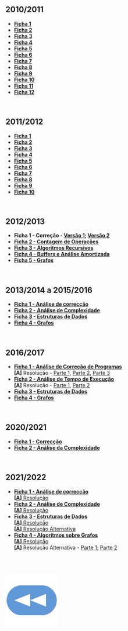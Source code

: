 ## 2010/2011
* [**Ficha 1**](Ficha1.pdf)
* [**Ficha 2**](Ficha2.pdf)
* [**Ficha 3**](Ficha3.pdf)
* [**Ficha 4**](Ficha4.pdf)
* [**Ficha 5**](Ficha5.pdf)
* [**Ficha 6**](Ficha6.pdf)
* [**Ficha 7**](Ficha7.pdf)
* [**Ficha 8**](Ficha8.pdf)
* [**Ficha 9**](Ficha9.pdf)
* [**Ficha 10**](Ficha10.pdf)
* [**Ficha 11**](Ficha11.pdf)
* [**Ficha 12**](Ficha12.pdf)

<br>

## 2011/2012
* [**Ficha 1**](2010-2011_1.pdf)
* [**Ficha 2**](2010-2011_2.pdf)
* [**Ficha 3**](2010-2011_3.pdf)
* [**Ficha 4**](2010-2011_4.pdf)
* [**Ficha 5**](2010-2011_5.pdf)
* [**Ficha 6**](2010-2011_6.pdf)
* [**Ficha 7**](2010-2011-7.pdf)
* [**Ficha 8**](2010-2011_8.pdf)
* [**Ficha 9**](2010-2011_9.pdf)
* [**Ficha 10**](2010-2011_10.pdf)

<br>

## 2012/2013
* **Ficha 1 - Correção - [Versão 1](Ficha1_Correccao_Versao1.pdf); [Versão 2](Ficha1_Correccao_Versao2.pdf)**
* [**Ficha 2 - Contagem de Operações**](Ficha2_Contagem_de_Operacoes.pdf)
* [**Ficha 3 - Algoritmos Recursivos**](Ficha3_Algoritmos_Recursivos.pdf)
* [**Ficha 4 - Buffers e Análise Amortizada**](Ficha4_Buffers_e_Analise_Amortizada.pdf)
* [**Ficha 5 - Grafos**](Ficha5_Grafos.pdf)

<br>

## 2013/2014 a 2015/2016
* [**Ficha 1 - Análise de correcção**](Ficha1_Correccao.pdf)
* [**Ficha 2 - Análise de Complexidade**](Ficha2_Analise_da_Complexidade.pdf)
* [**Ficha 3 - Estruturas de Dados**](Ficha3_Estruturas_de_Dados.pdf)
* [**Ficha 4 - Grafos**](Ficha4_Grafos.pdf)

<br>

## 2016/2017
* [**Ficha 1 - Análise de Correção de Programas**](Ficha1-2016.pdf)
<br> **[A]** Resolução - [Parte 1](f1_res1.jpg), [Parte 2](f1_res2.jpg), [Parte 3](f1_res3.jpg)
* [**Ficha 2 - Análise de Tempo de Execução**](Ficha2-2016.pdf)
<br> **[A]** Resolução - [Parte 1](f2_res1.jpg), [Parte 2](f2_res2.jpg)
* [**Ficha 3 - Estruturas de Dados**](Ficha3-2016.pdf)
* [**Ficha 4 - Grafos**](Ficha4-2016.pdf)

<br>

## 2020/2021
* [**Ficha 1 - Correcção**](Ficha1_2021.pdf)
* [**Ficha 2 - Análise da Complexidade**](Ficha2-2021.pdf)

<br>

## 2021/2022
* [**Ficha 1 - Análise de correcção**](Ficha1_2122.pdf)
<br> [**[A]** Resolução](f1_2122_res.md)
* [**Ficha 2 - Análise de Complexidade**](Ficha2_2122.pdf)
<br> [**[A]** Resolução](f2_2122_res.md)
* [**Ficha 3 - Estruturas de Dados**](Ficha3_2122.pdf)
<br> [**[A]** Resolução](f3_2122_res.md)
<br> [**[A]** Resolução Alternativa](f3_res.md)
* [**Ficha 4 - Algoritmos sobre Grafos**](Ficha4_2122.pdf)
<br> [**[A]** Resolução](f4_2122_res.md)
<br> **[A]** Resolução Alternativa - [Parte 1](f4_res1.md); [Parte 2](f4_res2.md)

<br><br>

[![retroceder](https://raw.githubusercontent.com/David81820/Recursos-LCC/main/Rewind.png)](https://david81820.github.io/Recursos-LCC/2ano/1sem/AeC)
